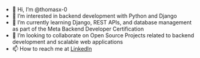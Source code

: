 - 👋 Hi, I’m @thomasx-0  
- 👀 I’m interested in backend development with Python and Django  
- 🌱 I’m currently learning Django, REST APIs, and database management as part of the Meta Backend Developer Certification  
- 💞️ I’m looking to collaborate on Open Source Projects related to backend development and scalable web applications  
- 📫 How to reach me at [LinkedIn](https://www.linkedin.com/in/thomaspennant/)  
<!---
thomasx-0/thomasx-0 is a ✨ special ✨ repository because its `README.md` (this file) appears on your GitHub profile.
You can click the Preview link to take a look at your changes.
--->

